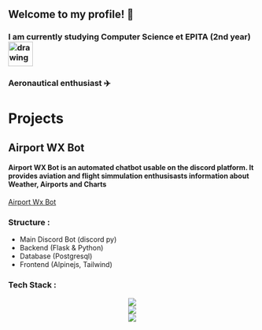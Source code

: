 ## Welcome to my profile! 👋

### I am currently studying Computer Science et EPITA (2nd year)                     <img src="https://upload.wikimedia.org/wikipedia/fr/d/d8/Epita.png" alt="drawing" width="50"/>

### Aeronautical enthusiast ✈️

# Projects 

## Airport WX Bot
#### Airport WX Bot is an automated chatbot usable on the discord platform. It provides aviation and flight simmulation enthusisasts information about Weather, Airports and Charts
[Airport Wx Bot](https://www.airportwxbot.com)
### Structure : 
- Main Discord Bot (discord py)
- Backend (Flask & Python)
- Database (Postgresql)
- Frontend (Alpinejs, Tailwind)
### Tech Stack : 
<p align="center">
  <a href="https://skillicons.dev">
    <img src="https://skillicons.dev/icons?i=python,javascript,html,css,postgresql" /><br>
    <img src="https://skillicons.dev/icons?i=tailwind,alpinejs,flask" /><br>
    <img src="https://skillicons.dev/icons?i=docker,nginx,linux,git,pycharm" />
    
  </a>
</p>

 
<!--
**Bastien1533/Bastien1533** is a ✨ _special_ ✨ repository because its `README.md` (this file) appears on your GitHub profile.

Here are some ideas to get you started:

- 🔭 I’m currently working on ...
- 🌱 I’m currently learning ...
- 👯 I’m looking to collaborate on ...
- 🤔 I’m looking for help with ...
- 💬 Ask me about ...
- 📫 How to reach me: ...
- 😄 Pronouns: ...
- ⚡ Fun fact: ...
-->
